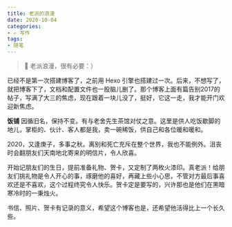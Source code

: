 ```yaml
---
title: 老派的浪漫
date: 2020-10-04
categories:
- ✍ 写作
tags:
- 随笔
---
```


> 🎁 老派浪漫，很有必要：）

<!-- more -->

已经不是第一次搭建博客了，之前用 Hexo 引擎也搭建过一次。后来，不想写了，就把博客下了，文档和配置文件也一股脑儿删了。那个博客上面有篇告别2017的帖子，写满了大三的焦虑，现在跟着一块儿没了，挺好，它这一走，我才能开门欢迎新焦虑。

**饭铺** 因循旧名，保持不变。有与老舍先生茶馆对仗之意。这里是供人吃饭歇脚的地儿，掌柜的、伙计、客人都是我，卖一碗稀饭，供自己和各位暖和暖和。

2020，又逢庚子，多事之秋。离别和死亡充斥在整个世界，我也不能例外。沮丧时会翻朋友们天南地北寄来的明信片，令人欣喜。

开始记朋友们的生日，提前准备礼物、贺卡，又定制了两枚火漆印。真老派！给朋友们挑礼物是令人开心的事，琢磨他的喜好，再藏上些小心思，不管对方最后事喜欢还是不喜欢，这个过程终究令人快乐。贺卡定是要写的，兴许那也是他们在黑暗寒冷时的一秉烛火。

书信、照片、贺卡有记录的意义，希望这个博客也是，还希望他活得比上一个长久些。
